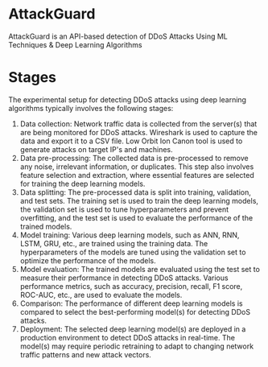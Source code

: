 # AttackGuard
AttackGuard is an API-based detection of DDoS Attacks Using ML Techniques &amp; Deep Learning Algorithms
# Stages
The experimental setup for detecting DDoS attacks using deep learning algorithms typically involves the following stages:<br>
1) Data collection: Network traffic data is collected from the server(s) that are being monitored for DDoS attacks. Wireshark is used to capture the data and export it to a CSV file. Low Orbit Ion Canon tool is used to generate attacks on target IP's and machines. <br>
2) Data pre-processing: The collected data is pre-processed to remove any noise, irrelevant information, or duplicates. This step also involves feature selection and extraction, where essential features are selected for training the deep learning models.<br>
3) Data splitting: The pre-processed data is split into training, validation, and test sets. The training set is used to train the deep learning models, the validation set is used to tune hyperparameters and prevent overfitting, and the test set is used to evaluate the performance of the trained models.<br>
4) Model training: Various deep learning models, such as ANN, RNN, LSTM, GRU, etc., are trained using the training data. The hyperparameters of the models are tuned using the validation set to optimize the performance of the models.<br>
5) Model evaluation: The trained models are evaluated using the test set to measure their performance in detecting DDoS attacks. Various performance metrics, such as accuracy, precision, recall, F1 score, ROC-AUC, etc., are used to evaluate the models.<br>
6) Comparison: The performance of different deep learning models is compared to select the best-performing model(s) for detecting DDoS attacks.<br>
7) Deployment: The selected deep learning model(s) are deployed in a production environment to detect DDoS attacks in real-time. The model(s) may require periodic retraining to adapt to changing network traffic patterns and new attack vectors.

